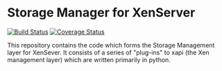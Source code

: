 Storage Manager for XenServer
=============================
[![Build Status](https://travis-ci.org/siddharthv/sm.svg?branch=travis-ci-pylint)](https://travis-ci.org/siddharthv/sm)
[![Coverage Status](https://coveralls.io/repos/siddharthv/sm/badge.png?branch=travis-ci-pylint)](https://coveralls.io/r/siddharthv/sm?branch=travis-ci-pylint)

This repository contains the code which forms the Storage Management layer for XenSever. It consists of a series of "plug-ins" to xapi (the Xen management layer) which are written primarily in python.


